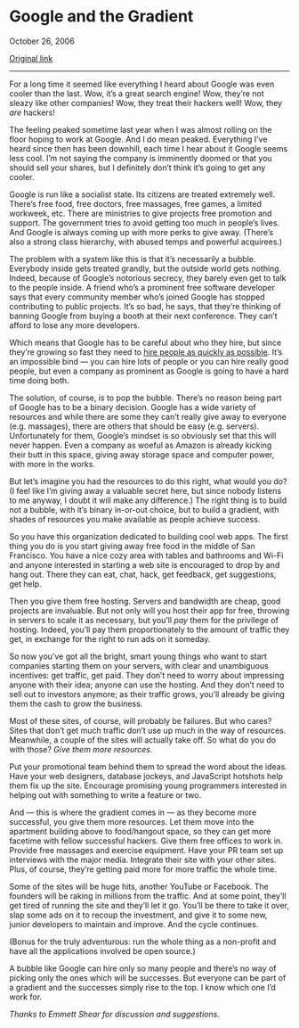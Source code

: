 Google and the Gradient
=======================

October 26, 2006

[Original link](http://www.aaronsw.com/weblog/googradient)

* * * * *

For a long time it seemed like everything I heard about Google was even
cooler than the last. Wow, it’s a great search engine! Wow, they’re not
sleazy like other companies! Wow, they treat their hackers well! Wow,
they *are* hackers!

The feeling peaked sometime last year when I was almost rolling on the
floor hoping to work at Google. And I do mean peaked. Everything I’ve
heard since then has been downhill, each time I hear about it Google
seems less cool. I’m not saying the company is imminently doomed or that
you should sell your shares, but I definitely don’t think it’s going to
get any cooler.

Google is run like a socialist state. Its citizens are treated extremely
well. There’s free food, free doctors, free massages, free games, a
limited workweek, etc. There are ministries to give projects free
promotion and support. The government tries to avoid getting too much in
people’s lives. And Google is always coming up with more perks to give
away. (There’s also a strong class hierarchy, with abused temps and
powerful acquirees.)

The problem with a system like this is that it’s necessarily a bubble.
Everybody inside gets treated grandly, but the outside world gets
nothing. Indeed, because of Google’s notorious secrecy, they barely even
get to talk to the people inside. A friend who’s a prominent free
software developer says that every community member who’s joined Google
has stopped contributing to public projects. It’s so bad, he says, that
they’re thinking of banning Google from buying a booth at their next
conference. They can’t afford to lose any more developers.

Which means that Google has to be careful about who they hire, but since
they’re growing so fast they need to [hire people as quickly as
possible](http://online.wsj.com/public/article/SB116156296729900433.html).
It’s an impossible bind — you can hire lots of people or you can hire
really good people, but even a company as prominent as Google is going
to have a hard time doing both.

The solution, of course, is to pop the bubble. There’s no reason being
part of Google has to be a binary decision. Google has a wide variety of
resources and while there are some they can’t really give away to
everyone (e.g. massages), there are others that should be easy (e.g.
servers). Unfortunately for them, Google’s mindset is so obviously set
that this will never happen. Even a company as woeful as Amazon is
already kicking their butt in this space, giving away storage space and
computer power, with more in the works.

But let’s imagine you had the resources to do this right, what would you
do? (I feel like I’m giving away a valuable secret here, but since
nobody listens to me anyway, I doubt it will make any difference.) The
right thing is to build not a bubble, with it’s binary in-or-out choice,
but to build a gradient, with shades of resources you make available as
people achieve success.

So you have this organization dedicated to building cool web apps. The
first thing you do is you start giving away free food in the middle of
San Francisco. You have a nice cozy area with tables and bathrooms and
Wi-Fi and anyone interested in starting a web site is encouraged to drop
by and hang out. There they can eat, chat, hack, get feedback, get
suggestions, get help.

Then you give them free hosting. Servers and bandwidth are cheap, good
projects are invaluable. But not only will you host their app for free,
throwing in servers to scale it as necessary, but you’ll *pay* them for
the privilege of hosting. Indeed, you’ll pay them proportionately to the
amount of traffic they get, in exchange for the right to run ads on it
someday.

So now you’ve got all the bright, smart young things who want to start
companies starting them on your servers, with clear and unambiguous
incentives: get traffic, get paid. They don’t need to worry about
impressing anyone with their idea; anyone can use the hosting. And they
don’t need to sell out to investors anymore; as their traffic grows,
you’ll already be giving them the cash to grow the business.

Most of these sites, of course, will probably be failures. But who
cares? Sites that don’t get much traffic don’t use up much in the way of
resources. Meanwhile, a couple of the sites will actually take off. So
what do you do with those? *Give them more resources.*

Put your promotional team behind them to spread the word about the
ideas. Have your web designers, database jockeys, and JavaScript
hotshots help them fix up the site. Encourage promising young
programmers interested in helping out with something to write a feature
or two.

And — this is where the gradient comes in — as they become more
successful, you give them more resources. Let them move into the
apartment building above to food/hangout space, so they can get more
facetime with fellow successful hackers. Give them free offices to work
in. Provide free massages and exercise equipment. Have your PR team set
up interviews with the major media. Integrate their site with your other
sites. Plus, of course, they’re getting paid more for more traffic the
whole time.

Some of the sites will be huge hits, another YouTube or Facebook. The
founders will be raking in millions from the traffic. And at some point,
they’ll get tired of running the site and they’ll let it go. You’ll be
there to take it over, slap some ads on it to recoup the investment, and
give it to some new, junior developers to maintain and improve. And the
cycle continues.

(Bonus for the truly adventurous: run the whole thing as a non-profit
and have all the applications involved be open source.)

A bubble like Google can hire only so many people and there’s no way of
picking only the ones which will be successes. But everyone can be part
of a gradient and the successes simply rise to the top. I know which one
I’d work for.

*Thanks to Emmett Shear for discussion and suggestions.*
